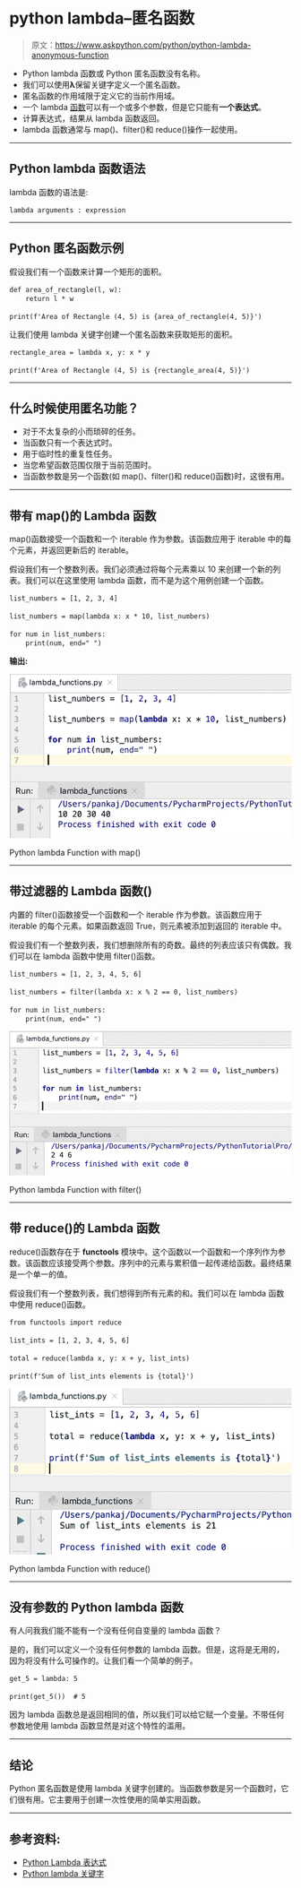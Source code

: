 # python lambda–匿名函数

> 原文：<https://www.askpython.com/python/python-lambda-anonymous-function>

*   Python lambda 函数或 Python 匿名函数没有名称。
*   我们可以使用**λ**保留关键字定义一个匿名函数。
*   匿名函数的作用域限于定义它的当前作用域。
*   一个 lambda [函数](https://www.askpython.com/python/python-functions)可以有一个或多个参数，但是它只能有**一个表达式**。
*   计算表达式，结果从 lambda 函数返回。
*   lambda 函数通常与 map()、filter()和 reduce()操作一起使用。

* * *

## Python lambda 函数语法

lambda 函数的语法是:

```
lambda arguments : expression

```

* * *

## Python 匿名函数示例

假设我们有一个函数来计算一个矩形的面积。

```
def area_of_rectangle(l, w):
    return l * w

print(f'Area of Rectangle (4, 5) is {area_of_rectangle(4, 5)}')

```

让我们使用 lambda 关键字创建一个匿名函数来获取矩形的面积。

```
rectangle_area = lambda x, y: x * y

print(f'Area of Rectangle (4, 5) is {rectangle_area(4, 5)}')

```

* * *

## 什么时候使用匿名功能？

*   对于不太复杂的小而琐碎的任务。
*   当函数只有一个表达式时。
*   用于临时性的重复性任务。
*   当您希望函数范围仅限于当前范围时。
*   当函数参数是另一个函数(如 map()、filter()和 reduce()函数)时，这很有用。

* * *

## 带有 map()的 Lambda 函数

map()函数接受一个函数和一个 iterable 作为参数。该函数应用于 iterable 中的每个元素，并返回更新后的 iterable。

假设我们有一个整数列表。我们必须通过将每个元素乘以 10 来创建一个新的列表。我们可以在这里使用 lambda 函数，而不是为这个用例创建一个函数。

```
list_numbers = [1, 2, 3, 4]

list_numbers = map(lambda x: x * 10, list_numbers)

for num in list_numbers:
    print(num, end=" ")

```

**输出:**

![Python Lambda Function With Map](img/41303a9986ab26a8bbdd1bbbc9efe5fc.png)

Python lambda Function with map()

* * *

## 带过滤器的 Lambda 函数()

内置的 filter()函数接受一个函数和一个 iterable 作为参数。该函数应用于 iterable 的每个元素。如果函数返回 True，则元素被添加到返回的 iterable 中。

假设我们有一个整数列表，我们想删除所有的奇数。最终的列表应该只有偶数。我们可以在 lambda 函数中使用 filter()函数。

```
list_numbers = [1, 2, 3, 4, 5, 6]

list_numbers = filter(lambda x: x % 2 == 0, list_numbers)

for num in list_numbers:
    print(num, end=" ")

```

![Python Lambda Function With Filter](img/63057e4d996a4cb915d5794ddc9ae2be.png)

Python lambda Function with filter()

* * *

## 带 reduce()的 Lambda 函数

reduce()函数存在于 **functools** 模块中。这个函数以一个函数和一个序列作为参数。该函数应该接受两个参数。序列中的元素与累积值一起传递给函数。最终结果是一个单一的值。

假设我们有一个整数列表，我们想得到所有元素的和。我们可以在 lambda 函数中使用 reduce()函数。

```
from functools import reduce

list_ints = [1, 2, 3, 4, 5, 6]

total = reduce(lambda x, y: x + y, list_ints)

print(f'Sum of list_ints elements is {total}')

```

![Python Lambda Function With Reduce](img/2b5fb85836e69404064aefa803983063.png)

Python lambda Function with reduce()

* * *

## 没有参数的 Python lambda 函数

有人问我我们能不能有一个没有任何自变量的 lambda 函数？

是的，我们可以定义一个没有任何参数的 lambda 函数。但是，这将是无用的，因为将没有什么可操作的。让我们看一个简单的例子。

```
get_5 = lambda: 5

print(get_5())  # 5

```

因为 lambda 函数总是返回相同的值，所以我们可以给它赋一个变量。不带任何参数地使用 lambda 函数显然是对这个特性的滥用。

* * *

## 结论

Python 匿名函数是使用 lambda 关键字创建的。当函数参数是另一个函数时，它们很有用。它主要用于创建一次性使用的简单实用函数。

* * *

## 参考资料:

*   [Python Lambda 表达式](https://docs.python.org/3/tutorial/controlflow.html#lambda-expressions)
*   [Python lambda 关键字](https://docs.python.org/3/reference/expressions.html#lambda)